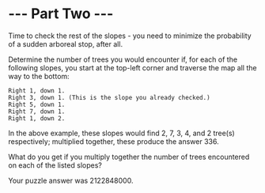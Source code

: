 # --- Part Two ---
Time to check the rest of the slopes - you need to minimize the probability of a sudden arboreal stop, after all.

Determine the number of trees you would encounter if, for each of the following slopes, you start at the top-left corner and traverse the map all the way to the bottom:
```
Right 1, down 1.
Right 3, down 1. (This is the slope you already checked.)
Right 5, down 1.
Right 7, down 1.
Right 1, down 2.
```
In the above example, these slopes would find 2, 7, 3, 4, and 2 tree(s) respectively; multiplied together, these produce the answer 336.

What do you get if you multiply together the number of trees encountered on each of the listed slopes?

Your puzzle answer was 2122848000.
